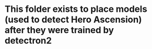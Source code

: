 # This folder exists to place models (used to detect Hero Ascension) after they were trained by detectron2